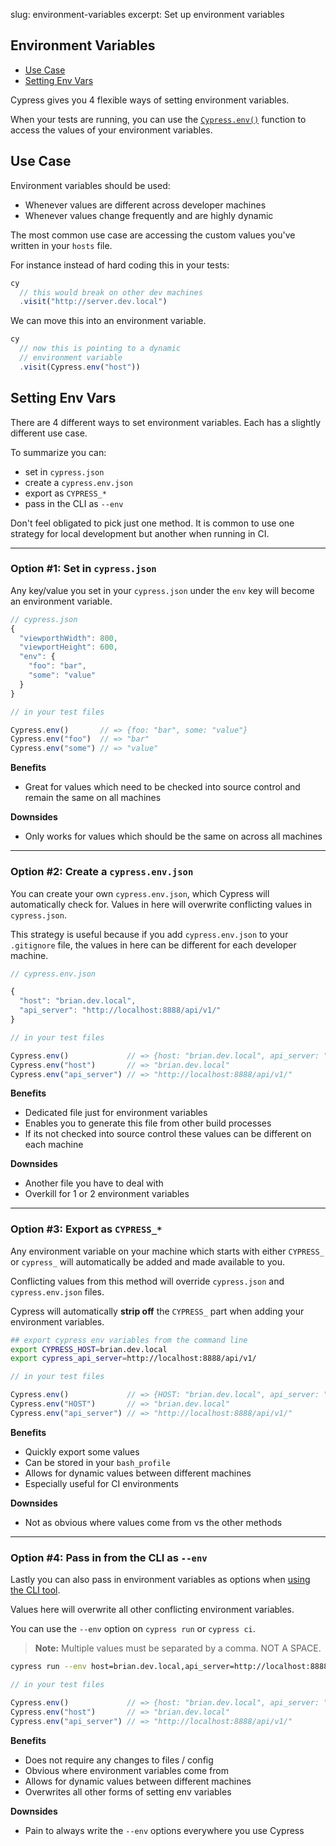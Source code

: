 slug: environment-variables
excerpt: Set up environment variables

## Environment Variables
- [Use Case](#use-case)
- [Setting Env Vars](#setting-env-vars)

Cypress gives you 4 flexible ways of setting environment variables.

When your tests are running, you can use the [`Cypress.env()`](http://on.cypress.io/api/env) function to access the values of your environment variables.

## Use Case

Environment variables should be used:
- Whenever values are different across developer machines
- Whenever values change frequently and are highly dynamic

The most common use case are accessing the custom values you've written in your `hosts` file.

For instance instead of hard coding this in your tests:

```javascript
cy
  // this would break on other dev machines
  .visit("http://server.dev.local")
```

We can move this into an environment variable.

```javascript
cy
  // now this is pointing to a dynamic
  // environment variable
  .visit(Cypress.env("host"))
```

## Setting Env Vars

There are 4 different ways to set environment variables. Each has a slightly different use case.

To summarize you can:
- set in `cypress.json`
- create a `cypress.env.json`
- export as `CYPRESS_*`
- pass in the CLI as `--env`

Don't feel obligated to pick just one method. It is common to use one strategy for local development but another when running in CI.

***

### Option #1: Set in `cypress.json`

Any key/value you set in your `cypress.json` under the `env` key will become an environment variable.

```javascript
// cypress.json
{
  "viewporthWidth": 800,
  "viewportHeight": 600,
  "env": {
    "foo": "bar",
    "some": "value"
  }
}
```

```javascript
// in your test files

Cypress.env()       // => {foo: "bar", some: "value"}
Cypress.env("foo")  // => "bar"
Cypress.env("some") // => "value"
```

**Benefits**
- Great for values which need to be checked into source control and remain the same on all machines

**Downsides**
- Only works for values which should be the same on across all machines

***

### Option #2: Create a `cypress.env.json`

You can create your own `cypress.env.json`, which Cypress will automatically check for. Values in here will overwrite conflicting values in `cypress.json`.

This strategy is useful because if you add `cypress.env.json` to your `.gitignore` file, the values in here can be different for each developer machine.

```javascript
// cypress.env.json

{
  "host": "brian.dev.local",
  "api_server": "http://localhost:8888/api/v1/"
}
```

```javascript
// in your test files

Cypress.env()             // => {host: "brian.dev.local", api_server: "http://localhost:8888/api/v1"}
Cypress.env("host")       // => "brian.dev.local"
Cypress.env("api_server") // => "http://localhost:8888/api/v1/"
```

**Benefits**
- Dedicated file just for environment variables
- Enables you to generate this file from other build processes
- If its not checked into source control these values can be different on each machine

**Downsides**
- Another file you have to deal with
- Overkill for 1 or 2 environment variables

***

### Option #3: Export as `CYPRESS_*`

Any environment variable on your machine which starts with either `CYPRESS_` or `cypress_` will automatically be added and made available to you.

Conflicting values from this method will override `cypress.json` and `cypress.env.json` files.

Cypress will automatically **strip off** the `CYPRESS_` part when adding your environment variables.

```bash
## export cypress env variables from the command line
export CYPRESS_HOST=brian.dev.local
export cypress_api_server=http://localhost:8888/api/v1/
```

```javascript
// in your test files

Cypress.env()             // => {HOST: "brian.dev.local", api_server: "http://localhost:8888/api/v1"}
Cypress.env("HOST")       // => "brian.dev.local"
Cypress.env("api_server") // => "http://localhost:8888/api/v1/"
```

**Benefits**
- Quickly export some values
- Can be stored in your `bash_profile`
- Allows for dynamic values between different machines
- Especially useful for CI environments

**Downsides**
- Not as obvious where values come from vs the other methods

***

### Option #4: Pass in from the CLI as `--env`

Lastly you can also pass in environment variables as options when [using the CLI tool](https://github.com/cypress-io/cypress-cli).

Values here will overwrite all other conflicting environment variables.

You can use the `--env` option on `cypress run` or `cypress ci`.

> **Note:** Multiple values must be separated by a comma. NOT A SPACE.

```bash
cypress run --env host=brian.dev.local,api_server=http://localhost:8888/api/v1
```

```javascript
// in your test files

Cypress.env()             // => {host: "brian.dev.local", api_server: "http://localhost:8888/api/v1"}
Cypress.env("host")       // => "brian.dev.local"
Cypress.env("api_server") // => "http://localhost:8888/api/v1/"
```

**Benefits**
- Does not require any changes to files / config
- Obvious where environment variables come from
- Allows for dynamic values between different machines
- Overwrites all other forms of setting env variables

**Downsides**
- Pain to always write the `--env` options everywhere you use Cypress


